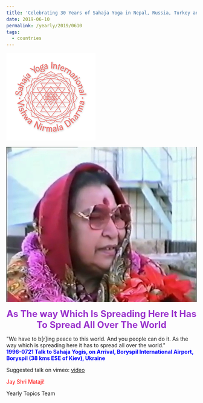 ```yaml
---
title: 'Celebrating 30 Years of Sahaja Yoga in Nepal, Russia, Turkey and Ukraine, Post 13'
date: 2019-06-10
permalink: /yearly/2019/0610
tags:
  - countries
---
```


![PICTURE 9](/images/image9.png)

<div style="text-align: center"><img src="/images/image12.png" /></div>

<p style="color:DarkOrchid; text-align:center">
<font size="+2"><b>As The way Which Is Spreading Here It Has To Spread All Over The World</b><br></font>
</p>

<p>
"We have to b[r]ing peace to this world. And you people can do it. As the way which is spreading here it has to spread all over the world."<br>
<font color="blue"><b>1996-0721 Talk to Sahaja Yogis, on Arrival, Boryspil International Airport, Boryspil (38 kms ESE of Kiev), Ukraine</b></font><br>
</p>

Suggested talk on vimeo: <a href="https://vimeo.com/151909368"> video</a>

<p style="color:red;">Jay Shri Mataji!<br></p>

Yearly Topics Team